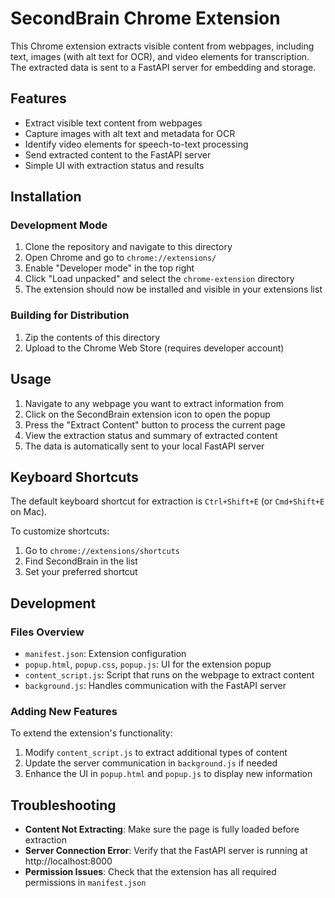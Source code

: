 # SecondBrain Chrome Extension

This Chrome extension extracts visible content from webpages, including text, images (with alt text for OCR), and video elements for transcription. The extracted data is sent to a FastAPI server for embedding and storage.

## Features

- Extract visible text content from webpages
- Capture images with alt text and metadata for OCR
- Identify video elements for speech-to-text processing
- Send extracted content to the FastAPI server
- Simple UI with extraction status and results

## Installation

### Development Mode

1. Clone the repository and navigate to this directory
2. Open Chrome and go to `chrome://extensions/`
3. Enable "Developer mode" in the top right
4. Click "Load unpacked" and select the `chrome-extension` directory
5. The extension should now be installed and visible in your extensions list

### Building for Distribution

1. Zip the contents of this directory
2. Upload to the Chrome Web Store (requires developer account)

## Usage

1. Navigate to any webpage you want to extract information from
2. Click on the SecondBrain extension icon to open the popup
3. Press the "Extract Content" button to process the current page
4. View the extraction status and summary of extracted content
5. The data is automatically sent to your local FastAPI server

## Keyboard Shortcuts

The default keyboard shortcut for extraction is `Ctrl+Shift+E` (or `Cmd+Shift+E` on Mac).

To customize shortcuts:
1. Go to `chrome://extensions/shortcuts`
2. Find SecondBrain in the list
3. Set your preferred shortcut

## Development

### Files Overview

- `manifest.json`: Extension configuration
- `popup.html`, `popup.css`, `popup.js`: UI for the extension popup
- `content_script.js`: Script that runs on the webpage to extract content
- `background.js`: Handles communication with the FastAPI server

### Adding New Features

To extend the extension's functionality:

1. Modify `content_script.js` to extract additional types of content
2. Update the server communication in `background.js` if needed
3. Enhance the UI in `popup.html` and `popup.js` to display new information

## Troubleshooting

- **Content Not Extracting**: Make sure the page is fully loaded before extraction
- **Server Connection Error**: Verify that the FastAPI server is running at http://localhost:8000
- **Permission Issues**: Check that the extension has all required permissions in `manifest.json`
